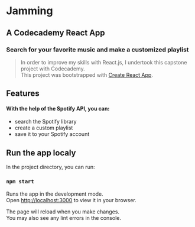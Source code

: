 # Jamming
## A Codecademy React App
### Search for your favorite music and make a customized playlist
>In order to improve my skills with React.js, I undertook this capstone project with Codecademy.\
This project was bootstrapped with [Create React App](https://github.com/facebook/create-react-app).

## Features
#### With the help of the Spotify API, you can:
- search the Spotify library
- create a custom playlist
- save it to your Spotify account

<!-- You can view the live app [here](). -->

## Run the app localy

In the project directory, you can run:

### `npm start`


Runs the app in the development mode.\
Open [http://localhost:3000](http://localhost:3000) to view it in your browser.

The page will reload when you make changes.\
You may also see any lint errors in the console.
